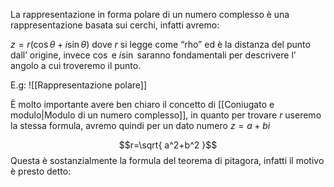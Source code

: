 La rappresentazione in forma polare di un numero complesso è una rappresentazione basata sui cerchi, infatti avremo:

$z=r(\cos \theta+i\sin \theta)$ dove $r$ si legge come “rho” ed è la distanza del punto dall’ origine, invece $\cos$ e $i\sin$ saranno fondamentali per descrivere l’ angolo a cui troveremo il punto.

E.g:
![[Rappresentazione polare]]

È molto importante avere ben chiaro il concetto di [[Coniugato e modulo|Modulo di un numero complesso]], in quanto per trovare $r$ useremo la stessa formula, avremo quindi per un dato numero $z=a+bi$

$$r=\sqrt{ a^2+b^2 }$$
Questa è sostanzialmente la formula del teorema di pitagora, infatti il motivo è presto detto:
